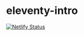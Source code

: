# eleventy-intro

[![Netlify Status](https://api.netlify.com/api/v1/badges/ec323c95-79e7-430f-ba4f-8aece401dd04/deploy-status)](https://app.netlify.com/sites/eager-booth-d749ed/deploys)
